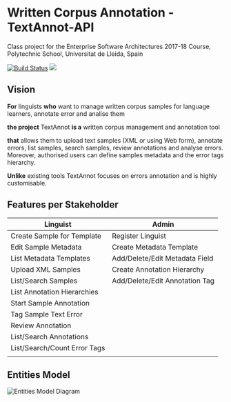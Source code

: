 # Written Corpus Annotation - TextAnnot-API

Class project for the Enterprise Software Architectures 2017-18 Course, Polytechnic School, Universitat de Lleida, Spain

[![Build Status](https://travis-ci.org/UdL-EPS-SoftArch/TextAnnot-API.svg?branch=master)](https://travis-ci.org/UdL-EPS-SoftArch/TextAnnot-API/branches) 
<a href="https://zenhub.com"><img src="https://cdn.rawgit.com/ZenHubIO/support/master/zenhub-badge.svg"></a>

## Vision

**For** linguists **who** want to manage written corpus samples for language learners, annotate error and analise them

**the project** TextAnnot **is a** written corpus management and annotation tool

**that** allows them to upload text samples (XML or using Web form), annotate errors, list samples, search samples, review annotations and analyse errors.
Moreover, authorised users can define samples metadata and the error tags hierarchy.


**Unlike** existing tools TextAnnot focuses on errors annotation and is highly customisable.


## Features per Stakeholder

| Linguist                      | Admin                           |
| ------------------------------| --------------------------------|
| Create Sample for Template    | Register Linguist               |
| Edit Sample Metadata          | Create Metadata Template        |
| List Metadata Templates       | Add/Delete/Edit Metadata Field  |
| Upload XML Samples            | Create Annotation Hierarchy     |
| List/Search Samples           | Add/Delete/Edit Annotation Tag  |
| List Annotation Hierarchies   |                                 |
| Start Sample Annotation       |                                 |
| Tag Sample Text Error         |                                 |
| Review Annotation             |                                 |
| List/Search Annotations       |                                 |
| List/Search/Count Error Tags  |                                 |
|                               |                                 |

## Entities Model

![Entities Model Diagram](http://www.plantuml.com/plantuml/svg/5Sqn3W8X44RXtbFe0M1wgwMmCB7OPDq388n20iDc-8bwUzVgDL_ofWwl6BKSJbb26P67bcC2jducKl-shumq7gEpXYPWWGsjqXflvZ8lPcbFE0s9xlo14samRhvIzHsijEkChwajSh7R_pAnnBq_?v=1)

